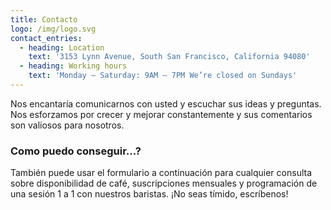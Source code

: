 ```yaml
---
title: Contacto
logo: /img/logo.svg
contact_entries:
  - heading: Location
    text: '3153 Lynn Avenue, South San Francisco, California 94080'
  - heading: Working hours
    text: 'Monday – Saturday: 9AM – 7PM We’re closed on Sundays'
---
```

Nos encantaría comunicarnos con usted y escuchar sus ideas y preguntas. Nos esforzamos por crecer y mejorar constantemente y sus comentarios son valiosos para nosotros.

<h3 class="f4 b lh-title mb2">Como puedo conseguir…?</h3>

También puede usar el formulario a continuación para cualquier consulta sobre disponibilidad de café, suscripciones mensuales y programación de una sesión 1 a 1 con nuestros baristas. ¡No seas tímido, escríbenos!
